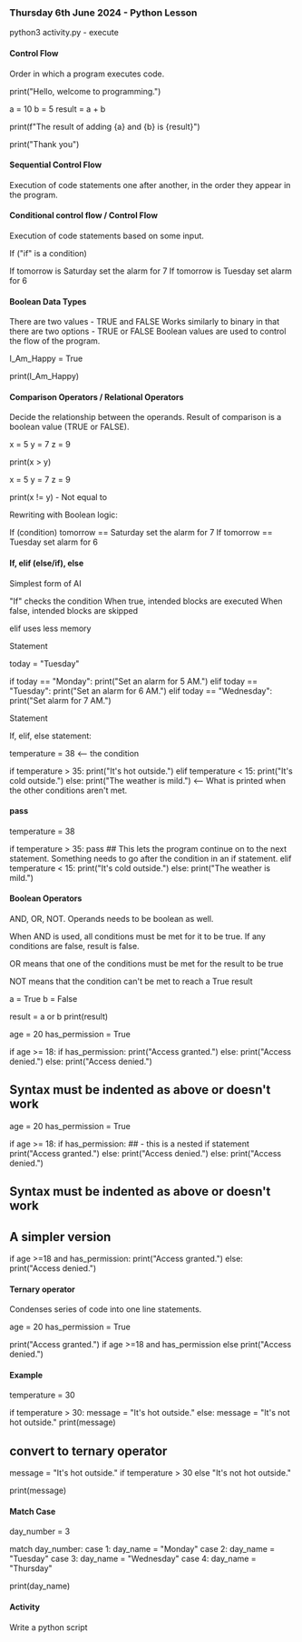 ### Thursday 6th June 2024 - Python Lesson
python3 activity.py - execute

#### Control Flow
Order in which a program executes code.

print("Hello, welcome to programming.")

a = 10
b = 5
result = a + b

print(f"The result of adding {a} and {b} is {result}")

print("Thank you")


#### Sequential Control Flow
Execution of code statements one after another, in the order they appear in the program.

#### Conditional control flow / Control Flow
Execution of code statements based on some input.

If ("if" is a condition) 

If tomorrow is Saturday
    set the alarm for 7
If tomorrow is Tuesday
    set alarm for 6

#### Boolean Data Types

There are two values - TRUE and FALSE
Works similarly to binary in that there are two options - TRUE or FALSE
Boolean values are used to control the flow of the program.

I_Am_Happy = True

print(I_Am_Happy)

#### Comparison Operators / Relational Operators

Decide the relationship between the operands. Result of comparison is a boolean value (TRUE or FALSE).

x = 5
y = 7
z = 9

print(x > y)

x = 5
y = 7
z = 9

print(x != y) - Not equal to


Rewriting with Boolean logic:

If (condition) tomorrow == Saturday
    set the alarm for 7
If tomorrow == Tuesday
    set alarm for 6

#### If, elif (else/if), else
Simplest form of AI

"If" checks the condition
When true, intended blocks are executed
When false, intended blocks are skipped

elif uses less memory

Statement

today = "Tuesday"

if today == "Monday":
    print("Set an alarm for 5 AM.")
elif today == "Tuesday":
    print("Set an alarm for 6 AM.")
elif today == "Wednesday":
    print("Set alarm for 7 AM.")

Statement

If, elif, else statement:

temperature = 38  <-- the condition

if temperature > 35: 
    print("It's hot outside.")
elif temperature < 15:
    print("It's cold outside.")
else:
    print("The weather is mild.") <-- What is printed when the other conditions aren't met.

#### pass

temperature = 38

if temperature > 35:
   pass ## This lets the program continue on to the next statement. Something needs to go after the condition in an if statement.
elif temperature < 15:
    print("It's cold outside.")
else:
    print("The weather is mild.")

#### Boolean Operators

AND, OR, NOT. Operands needs to be boolean as well.

When AND is used, all conditions must be met for it to be true. If any conditions are false, result is false.

OR means that one of the conditions must be met for the result to be true

NOT means that the condition can't be met to reach a True result

a = True
b = False

result = a or b
print(result)



age = 20
has_permission = True

if age >= 18:
    if has_permission:
        print("Access granted.")
    else:
        print("Access denied.")
else:
    print("Access denied.")
## Syntax must be indented as above or doesn't work ##

age = 20
has_permission = True

if age >= 18:
    if has_permission: ## - this is a nested if statement
        print("Access granted.")
    else:
        print("Access denied.")
else:
    print("Access denied.")
## Syntax must be indented as above or doesn't work ##

## A simpler version ##

if age >=18 and has_permission:
    print("Access granted.")
else:
    print("Access denied.")

#### Ternary operator
Condenses series of code into one line statements.

age = 20
has_permission = True


print("Access granted.") if age >=18 and has_permission else print("Access denied.")

#### Example 

temperature = 30

if temperature > 30:
    message = "It's hot outside."
else:
    message = "It's not hot outside."
print(message)

## convert to ternary operator ##

message = "It's hot outside." if temperature > 30 else "It's not hot outside."

print(message)

#### Match Case

day_number = 3

match day_number:
    case 1:
        day_name = "Monday"
    case 2:
        day_name = "Tuesday"
    case 3:
        day_name = "Wednesday"
    case 4:
        day_name = "Thursday"

print(day_name)

#### Activity 

Write a python script